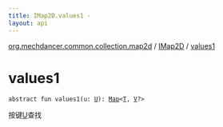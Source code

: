 ```yaml
---
title: IMap2D.values1 - 
layout: api
---
```


<div class='api-docs-breadcrumbs'><a href="../index.html">org.mechdancer.common.collection.map2d</a> / <a href="index.html">IMap2D</a> / <a href="./values1.html">values1</a></div>

# values1

<div class="signature"><code><span class="keyword">abstract</span> <span class="keyword">fun </span><span class="identifier">values1</span><span class="symbol">(</span><span class="parameterName" id="org.mechdancer.common.collection.map2d.IMap2D$values1(org.mechdancer.common.collection.map2d.IMap2D.U)/u">u</span><span class="symbol">:</span>&nbsp;<a href="index.html#U"><span class="identifier">U</span></a><span class="symbol">)</span><span class="symbol">: </span><a href="https://kotlinlang.org/api/latest/jvm/stdlib/kotlin.collections/-map/index.html"><span class="identifier">Map</span></a><span class="symbol">&lt;</span><a href="index.html#T"><span class="identifier">T</span></a><span class="symbol">,</span>&nbsp;<a href="index.html#V"><span class="identifier">V</span></a><span class="symbol">?</span><span class="symbol">&gt;</span></code></div>

按键<a href="index.html#U">U</a>查找

